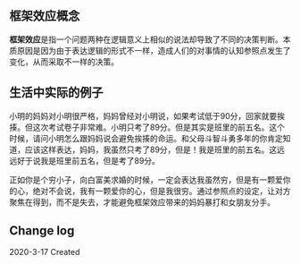 ## 框架效应概念

**框架效应**是指一个问题两种在逻辑意义上相似的说法却导致了不同的决策判断。本质原因是因为由于表达逻辑的形式不一样，造成人们的对事情的认知参照点发生了变化，从而采取不一样的决策。

## 生活中实际的例子

小明的妈妈对小明很严格，妈妈曾经对小明说，如果考试低于90分，回家就要挨揍。但这次考试卷子非常难。小明只考了89分。但是其实是班里的前五名。这个时候，请问小明怎么跟妈妈说会避免挨揍的命运。和父母斗智斗勇多年的你肯定知道，应该这样表达，妈妈，我虽然只考了89分，但是！我是班里的前五名。这远远好于说我是班里前五名，但是考了89分。

正如你是个穷小子，向白富美求婚的时候，一定会表达我虽然穷，但是有一颗爱你的心，绝对不会说，我有一颗爱你的心，但是我很穷。通过参照点的设定，让对方聚焦在得到，而不是失去，才能避免框架效应带来的妈妈暴打和女朋友分手。

## Change log

2020-3-17 Created

